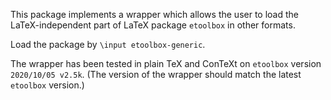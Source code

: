 This package implements a wrapper which allows the user to load the
LaTeX-independent part of LaTeX package `etoolbox` in other formats.

Load the package by `\input etoolbox-generic`.

The wrapper has been tested in plain TeX and ConTeXt on `etoolbox` version
`2020/10/05 v2.5k`.  (The version of the wrapper should match the latest
`etoolbox` version.)
